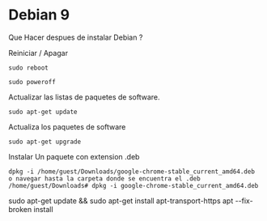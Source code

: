 # Debian 9
Que Hacer despues de instalar Debian ?

Reiniciar / Apagar
```
sudo reboot

sudo poweroff
```


Actualizar las listas de paquetes de software.
```
sudo apt-get update
```

Actualiza los paquetes de software 
```
sudo apt-get upgrade

```

Instalar Un paquete con extension .deb
```
dpkg -i /home/guest/Downloads/google-chrome-stable_current_amd64.deb
o navegar hasta la carpeta donde se encuentra el .deb
/home/guest/Downloads# dpkg -i google-chrome-stable_current_amd64.deb

```
sudo apt-get update && sudo apt-get install apt-transport-https
apt --fix-broken install

